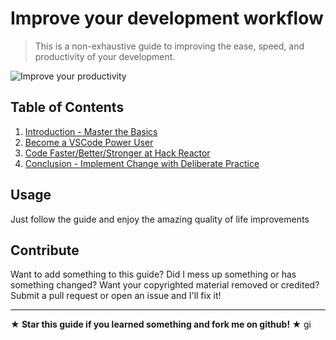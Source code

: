 # Improve your development workflow

> This is a non-exhaustive guide to improving the ease, speed, and productivity of your development.

![Improve your productivity](http://comics.roderickmann.org/episodes/Dilbert/2015/05/Dilbert20150506.gif)

## Table of Contents

1.  [Introduction - Master the Basics](https://github.com/nvincenthill/streamlineyourworkflow/tree/master/Part%201/PART1.md)
1.  [Become a VSCode Power User](https://github.com/nvincenthill/streamlineyourworkflow/tree/master/Part%202/PART2.md)
1.  [Code Faster/Better/Stronger at Hack Reactor](https://github.com/nvincenthill/streamlineyourworkflow/tree/master/Part%203/PART3.md)
1.  [Conclusion - Implement Change with Deliberate Practice](https://github.com/nvincenthill/streamlineyourworkflow/tree/master/Part%204/PART4.md)

## Usage

Just follow the guide and enjoy the amazing quality of life improvements

## Contribute

Want to add something to this guide? Did I mess up something or has something changed? Want your copyrighted material removed or credited? Submit a pull request or open an issue and I'll fix it!

---

**★ Star this guide if you learned something and fork me on github! ★**
gi
